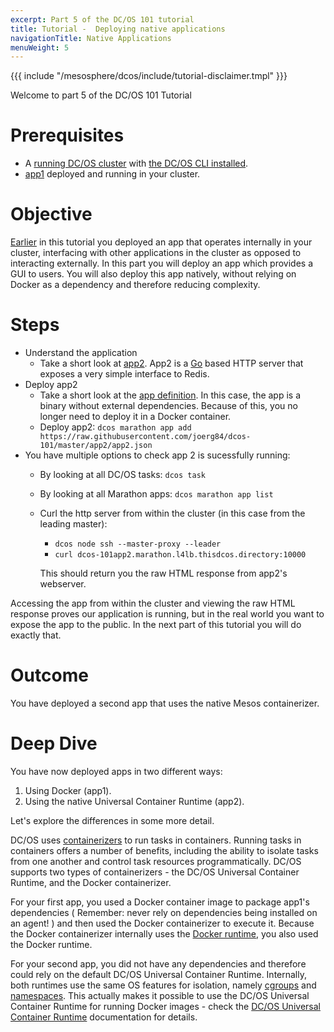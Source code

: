 ```yaml
---
excerpt: Part 5 of the DC/OS 101 tutorial
title: Tutorial -  Deploying native applications
navigationTitle: Native Applications
menuWeight: 5
---
```


{{{ include "/mesosphere/dcos/include/tutorial-disclaimer.tmpl" }}}

Welcome to part 5 of the DC/OS 101 Tutorial


# Prerequisites
* A [running DC/OS cluster](/mesosphere/dcos/2.2/tutorials/dcos-101/cli/) with [the DC/OS CLI installed](/mesosphere/dcos/2.2/tutorials/dcos-101/cli/).
* [app1](/mesosphere/dcos/2.2/tutorials/dcos-101/app1/) deployed and running in your cluster.


# Objective
[Earlier](/mesosphere/dcos/2.2/tutorials/dcos-101/app1/) in this tutorial you deployed an app that operates internally in your cluster, interfacing with other applications in the cluster as opposed to interacting externally. In this part you will deploy an app which provides a GUI to users. You will also deploy this app natively, without relying on Docker as a dependency and therefore reducing complexity.

# Steps
  * Understand the application
    * Take a short look at [app2](https://github.com/joerg84/dcos-101/blob/master/app2/app2.go). App2 is a [Go](https://golang.org/) based HTTP server that exposes a very simple interface to Redis.
  * Deploy app2
    * Take a short look at the [app definition](https://raw.githubusercontent.com/joerg84/dcos-101/master/app2/app2.json). In this case, the app is a binary without external dependencies.
    Because of this, you no longer need to deploy it in a Docker container.
    * Deploy app2: `dcos marathon app add https://raw.githubusercontent.com/joerg84/dcos-101/master/app2/app2.json`
  * You have multiple options to check app 2 is sucessfully running:
    * By looking at all DC/OS tasks: `dcos task`
    * By looking at all Marathon apps: `dcos marathon app list`
    * Curl the http server from within the cluster (in this case from the leading master):
       * `dcos node ssh --master-proxy --leader`
       * `curl dcos-101app2.marathon.l4lb.thisdcos.directory:10000`

      This should return you the raw HTML response from app2's webserver.


Accessing the app from within the cluster and viewing the raw HTML response proves our application is running, but in the real world you want to expose the app to the public. In the next part of this tutorial you will do exactly that.

# Outcome
 You have deployed a second app that uses the native Mesos containerizer.

# Deep Dive
You have now deployed apps in two different ways:

1. Using Docker (app1).
1. Using the native Universal Container Runtime (app2).

Let's explore the differences in some more detail.

DC/OS uses [containerizers](/mesosphere/dcos/2.2/deploying-services/containerizers/) to run tasks in containers. Running tasks in containers offers a number of benefits, including the ability to isolate tasks from one another and control task resources programmatically. DC/OS supports two types of containerizers - the DC/OS Universal Container Runtime, and the Docker containerizer.

For your first app, you used a Docker container image to package app1's dependencies ( Remember: never rely on dependencies being installed on an agent! ) and then used the Docker containerizer to execute it. Because the Docker containerizer internally uses the [Docker runtime](https://docs.docker.com/engine/userguide/intro/), you also used the Docker runtime.

For your second app, you did not have any dependencies and therefore could rely on the default DC/OS Universal Container Runtime. Internally, both runtimes use the same OS features for isolation, namely [cgroups](https://en.wikipedia.org/wiki/Cgroups) and [namespaces](https://en.wikipedia.org/wiki/Linux_namespaces).
This actually makes it possible to use the DC/OS Universal Container Runtime for running Docker images - check the [DC/OS Universal Container Runtime](/mesosphere/dcos/2.2/deploying-services/containerizers/) documentation for details.
